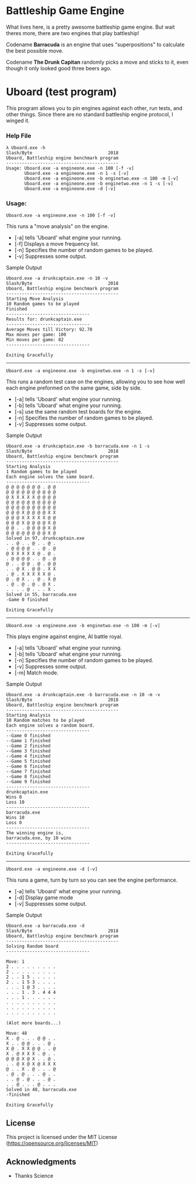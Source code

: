 # Battleship Game Engine
What lives here, is a pretty awesome battleship game engine. But wait theres more, there are two engines that play battleship!

Codename **Barracuda** is an engine that uses "superpositions" to calculate the best possible move.

Codename **The Drunk Capitan** randomly picks a move and sticks to it, even though it only looked good three beers ago.

# Uboard (test program)
This program allows you to pin engines against each other, run tests, and other things. Since there are no standard battleship engine protocol, I winged it. 

### Help File
```
λ Uboard.exe -h
Slash/Byte                             2018
Uboard, Battleship engine benchmark program
-------------------------------------------
Usage: Uboard.exe -a engineone.exe -n 100 [-f -v]
       Uboard.exe -a engineone.exe -n 1 -s [-v]
       Uboard.exe -a engineone.exe -b enginetwo.exe -n 100 -m [-v]
       Uboard.exe -a engineone.exe -b enginetwo.exe -n 1 -s [-v]
       Uboard.exe -a engineone.exe -d [-v]
```

### Usage:
```
Uboard.exe -a engineone.exe -n 100 [-f -v]
```
This runs a "move analysis" on the engine.

* [-a] tells 'Uboard' what engine your running.
* [-f] Displays a move frequency list.
* [-n] Specifies the number of random games to be played.
* [-v] Suppresses some output.

Sample Output
```
Uboard.exe -a drunkcaptain.exe -n 10 -v         
Slash/Byte                             2018       
Uboard, Battleship engine benchmark program       
-------------------------------------------       
Starting Move Analysis                            
10 Random games to be played                      
Finished                                          
--------------------------------                  
Results for: drunkcaptain.exe                     
--------------------------------                  
Average Moves till Victory: 92.70                 
Max moves per game: 100                           
Min moves per game: 82                            
--------------------------------                  

Exiting Gracefully
```
***
```
Uboard.exe -a engineone.exe -b enginetwo.exe -n 1 -s [-v]
```
This runs a random test case on the engines, allowing you to see how well each engine preformed on the same game, side by side.

* [-a] tells 'Uboard' what engine your running.
* [-b] tells 'Uboard' what engine your running.
* [-s] use the same random test boards for the engine.
* [-n] Specifies the number of random games to be played.
* [-v] Suppresses some output.

Sample Output
```
Uboard.exe -a drunkcaptain.exe -b barracuda.exe -n 1 -s   
Slash/Byte                             2018                 
Uboard, Battleship engine benchmark program                 
-------------------------------------------                 
Starting Analysis                                           
1 Random games to be played                                 
Each engine solves the same board.                          
--------------------------------                            
@ @ @ @ @ @ @ . @ @                                         
@ @ @ @ @ @ @ @ @ @                                         
@ X X X X X @ @ @ @                                         
@ @ @ @ @ @ @ @ @ @                                         
@ @ @ @ @ @ @ @ @ @                                         
@ @ @ X @ @ @ @ X X                                         
@ @ @ X X X X X @ @                                         
@ @ @ X @ @ @ @ X @                                         
@ @ . . @ @ @ @ X @                                         
@ @ @ @ @ @ @ @ X @                                         
Solved in 97, drunkcaptain.exe                              
. . @ . . @ . . @ .                                         
. @ @ @ @ . . @ . @                                         
@ X X X X X @ . @ .                                         
. @ @ @ @ . . @ . @                                         
@ . . @ @ . @ . @ @                                         
. . @ X . @ @ . X X                                         
. @ . X X X X X @ .                                         
@ . @ X . . @ . X @                                         
. @ . @ . @ . @ X .                                         
. . . . @ . . . X .                                         
Solved in 55, barracuda.exe                                 
-Game 0 finished                                            

Exiting Gracefully   
```
***
```
Uboard.exe -a engineone.exe -b enginetwo.exe -n 100 -m [-v]
```
This plays engine against engine, AI battle royal.

* [-a] tells 'Uboard' what engine your running.
* [-b] tells 'Uboard' what engine your running.
* [-n] Specifies the number of random games to be played.
* [-v] Suppresses some output.
* [-m] Match mode.

Sample Output
```
Uboard.exe -a drunkcaptain.exe -b barracuda.exe -n 10 -m -v                  
Slash/Byte                             2018                                    
Uboard, Battleship engine benchmark program                                    
-------------------------------------------                                    
Starting Analysis                                                              
10 Random matches to be played                                                 
Each engine solves a random board.                                             
--------------------------------                                               
--Game 0 finished                                                              
--Game 1 finished                                                              
--Game 2 finished                                                              
--Game 3 finished                                                              
--Game 4 finished                                                              
--Game 5 finished                                                              
--Game 6 finished                                                              
--Game 7 finished                                                              
--Game 8 finished                                                              
--Game 9 finished                                                              
--------------------------------                                               
drunkcaptain.exe                                                               
Wins 0                                                                         
Loss 10                                                                        
--------------------------------                                               
barracuda.exe                                                                  
Wins 10                                                                        
Loss 0                                                                         
--------------------------------                                               
The winning engine is,                                                         
barracuda.exe, by 10 wins                                                      
--------------------------------                                               
                                                                               
Exiting Gracefully
```
***
```
Uboard.exe -a engineone.exe -d [-v]
```
This runs a game, turn by turn so you can see the engine performance.

* [-a] tells 'Uboard' what engine your running.
* [-d] Display game mode
* [-v] Suppresses some output.

Sample Output
```
Uboard.exe -a barracuda.exe -d               
Slash/Byte                             2018    
Uboard, Battleship engine benchmark program    
-------------------------------------------    
Solving Random board                           
--------------------------------               
                                               
Move: 1                                        
2 . . . . . . . . .                            
2 . . . . . . . . .                            
2 . . 1 5 . . . . .                            
2 . . 1 5 3 . . . .                            
. . . 1 @ 3 . . . .                            
. . . 1 . 3 . 4 4 4                            
. . . 1 . . . . . .                            
. . . . . . . . . .                            
. . . . . . . . . .                            
. . . . . . . . . .                            

(Alot more boards...)       

Move: 48                          
X . @ . . . @ @ . .               
X . . @ @ . . . @ .               
X @ . X X @ @ . . @               
X . @ X X X . @ . .               
@ @ @ X @ X . . @ .               
. . @ X @ X @ X X X               
@ . . X . @ . . . @               
. @ . @ . . . @ . .               
. . @ . @ . . . @ .               
. . @ . . . @ . . .               
Solved in 48, barracuda.exe       
-finished                         
                                  
Exiting Gracefully 
```

## License
This project is licensed under the MIT License
(https://opensource.org/licenses/MIT)
## Acknowledgments
* Thanks Science

